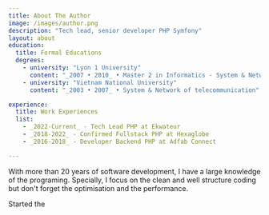 ```yaml
---
title: About The Author
image: /images/author.png
description: "Tech lead, senior developer PHP Symfony"
layout: about
education:
  title: Formal Educations
  degrees:
    - university: "Lyon 1 University"
      content: "_2007 • 2010_ • Master 2 in Informatics - System & Network of telecommunication"
    - university: "Vietnam National University"
      content: "_2003 • 2007_ • System & Network of telecommunication"  

experience:
  title: Work Experiences
  list:
    - _2022-Current_ - Tech Lead PHP at Ekwateur
    - _2018-2022_ - Confirmed Fullstack PHP at Hexaglobe
    - _2016-2018_ - Developer Backend PHP at Adfab Connect

---
```


With more than 20 years of software development, I have a large knowledge of the programing. Specially, I focus on the clean and well structure coding but don't forget the optimisation and the performance.

Started the

